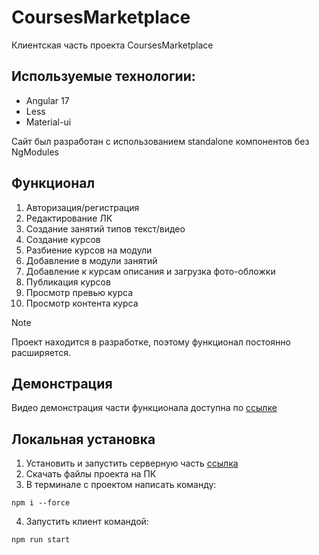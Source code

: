 # CoursesMarketplace
Клиентская часть проекта CoursesMarketplace

## Используемые технологии:
- Angular 17
- Less
- Material-ui

Сайт был разработан с использованием standalone компонентов без NgModules

## Функционал

1. Авторизация/регистрация
2. Редактирование ЛК
3. Создание занятий типов текст/видео
4. Создание курсов
5. Разбиение курсов на модули
6. Добавление в модули занятий
7. Добавление к курсам описания и загрузка фото-обложки
8. Публикация курсов
9. Просмотр превью курса
10. Просмотр контента курса

> [!NOTE]
> Проект находится в разработке, поэтому функционал постоянно расширяется.

## Демонстрация
Видео демонстрация части функционала доступна по [ссылке](https://kinescope.io/tdWR8xLboS5tGsLbFiQGUZ)

## Локальная установка
1. Установить и запустить серверную часть [ссылка](https://github.com/maxgotech/nest-back-courses)
2. Скачать файлы проекта на ПК
3. В терминале с проектом написать команду:
```
npm i --force
```
4. Запустить клиент командой:
```
npm run start
```